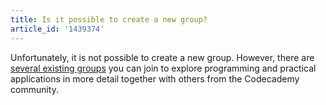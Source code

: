 ```yaml
---
title: Is it possible to create a new group?
article_id: '1439374'
---
```

Unfortunately, it is not possible to create a new group. However, there are [several existing groups](http://www.codecademy.com/groups) you can join to explore programming and practical applications in more detail together with others from the Codecademy community.